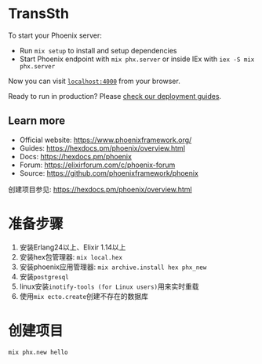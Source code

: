 # TransSth

To start your Phoenix server:

  * Run `mix setup` to install and setup dependencies
  * Start Phoenix endpoint with `mix phx.server` or inside IEx with `iex -S mix phx.server`

Now you can visit [`localhost:4000`](http://localhost:4000) from your browser.

Ready to run in production? Please [check our deployment guides](https://hexdocs.pm/phoenix/deployment.html).

## Learn more

  * Official website: https://www.phoenixframework.org/
  * Guides: https://hexdocs.pm/phoenix/overview.html
  * Docs: https://hexdocs.pm/phoenix
  * Forum: https://elixirforum.com/c/phoenix-forum
  * Source: https://github.com/phoenixframework/phoenix

  创建项目参见: https://hexdocs.pm/phoenix/overview.html 

# 准备步骤
1. 安装Erlang24以上、Elixir 1.14以上  
2. 安装hex包管理器: `mix local.hex`  
3. 安装phoenix应用管理器: `mix archive.install hex phx_new`  
4. 安装`postgresql`   
5. linux安装`inotify-tools (for Linux users)`用来实时重载  
6. 使用`mix ecto.create`创建不存在的数据库

# 创建项目
`mix phx.new hello`

